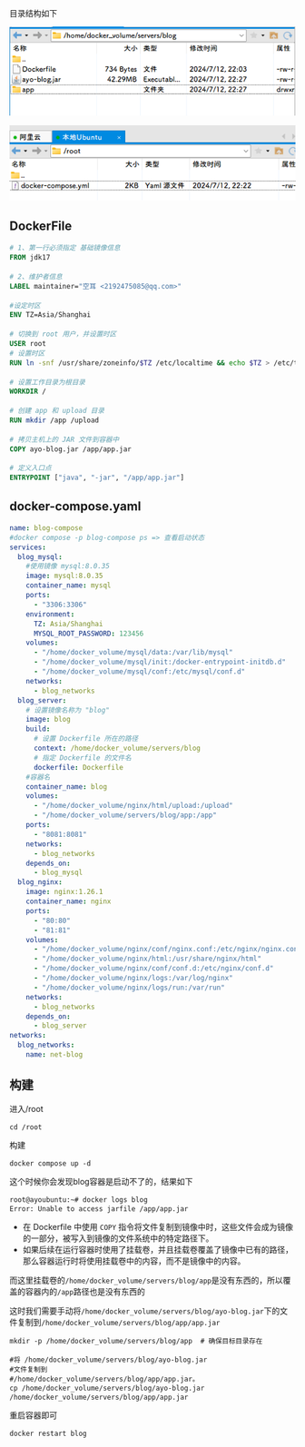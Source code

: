 目录结构如下

![image-20240712223824643](img/13_jar包的自动更新/image-20240712223824643.png)

![image-20240712223848606](img/13_jar包的自动更新/image-20240712223848606.png)

## DockerFile

```dockerfile
# 1、第一行必须指定 基础镜像信息
FROM jdk17
 
# 2、维护者信息
LABEL maintainer="空耳 <2192475085@qq.com>"

#设定时区
ENV TZ=Asia/Shanghai

# 切换到 root 用户，并设置时区
USER root
# 设置时区
RUN ln -snf /usr/share/zoneinfo/$TZ /etc/localtime && echo $TZ > /etc/timezone

# 设置工作目录为根目录
WORKDIR /

# 创建 app 和 upload 目录
RUN mkdir /app /upload

# 拷贝主机上的 JAR 文件到容器中
COPY ayo-blog.jar /app/app.jar

# 定义入口点
ENTRYPOINT ["java", "-jar", "/app/app.jar"]
```



## docker-compose.yaml

```yaml
name: blog-compose
#docker compose -p blog-compose ps => 查看启动状态
services:
  blog_mysql:
    #使用镜像 mysql:8.0.35
    image: mysql:8.0.35
    container_name: mysql
    ports:
      - "3306:3306"
    environment:
      TZ: Asia/Shanghai
      MYSQL_ROOT_PASSWORD: 123456
    volumes:
      - "/home/docker_volume/mysql/data:/var/lib/mysql"
      - "/home/docker_volume/mysql/init:/docker-entrypoint-initdb.d"
      - "/home/docker_volume/mysql/conf:/etc/mysql/conf.d"
    networks:
      - blog_networks
  blog_server:
    # 设置镜像名称为 "blog"
    image: blog
    build:
      # 设置 Dockerfile 所在的路径
      context: /home/docker_volume/servers/blog
      # 指定 Dockerfile 的文件名
      dockerfile: Dockerfile
    #容器名
    container_name: blog
    volumes:
      - "/home/docker_volume/nginx/html/upload:/upload"
      - "/home/docker_volume/servers/blog/app:/app"
    ports:
      - "8081:8081"
    networks:
      - blog_networks
    depends_on:
      - blog_mysql
  blog_nginx:
    image: nginx:1.26.1
    container_name: nginx
    ports:
      - "80:80"
      - "81:81"
    volumes:
      - "/home/docker_volume/nginx/conf/nginx.conf:/etc/nginx/nginx.conf"
      - "/home/docker_volume/nginx/html:/usr/share/nginx/html"
      - "/home/docker_volume/nginx/conf/conf.d:/etc/nginx/conf.d"
      - "/home/docker_volume/nginx/logs:/var/log/nginx"
      - "/home/docker_volume/nginx/logs/run:/var/run"
    networks:
      - blog_networks
    depends_on:
      - blog_server
networks:
  blog_networks:
    name: net-blog
```

## 构建

进入/root

```shell
cd /root
```

构建

```shell
docker compose up -d
```

这个时候你会发现blog容器是启动不了的，结果如下

```shell
root@ayoubuntu:~# docker logs blog
Error: Unable to access jarfile /app/app.jar
```

- 在 Dockerfile 中使用 `COPY` 指令将文件复制到镜像中时，这些文件会成为镜像的一部分，被写入到镜像的文件系统中的特定路径下。
- 如果后续在运行容器时使用了挂载卷，并且挂载卷覆盖了镜像中已有的路径，那么容器运行时将使用挂载卷中的内容，而不是镜像中的内容。

而这里挂载卷的`/home/docker_volume/servers/blog/app`是没有东西的，所以覆盖的容器内的`/app`路径也是没有东西的

这时我们需要手动将`/home/docker_volume/servers/blog/ayo-blog.jar`下的文件复制到`/home/docker_volume/servers/blog/app/app.jar`

```shell
mkdir -p /home/docker_volume/servers/blog/app  # 确保目标目录存在

#将 /home/docker_volume/servers/blog/ayo-blog.jar
#文件复制到 
#/home/docker_volume/servers/blog/app/app.jar。
cp /home/docker_volume/servers/blog/ayo-blog.jar /home/docker_volume/servers/blog/app/app.jar
```

重启容器即可

```shell
docker restart blog
```


